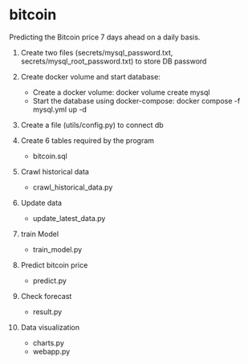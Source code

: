 # bitcoin

Predicting the Bitcoin price 7 days ahead on a daily basis.

1. Create two files (secrets/mysql_password.txt, secrets/mysql_root_password.txt) to store DB password

2. Create docker volume and start database:
    - Create a docker volume:
        docker volume create mysql
    - Start the database using docker-compose:
        docker compose -f mysql.yml up -d

3. Create a file (utils/config.py) to connect db

4. Create 6 tables required by the program
    - bitcoin.sql

5. Crawl historical data
    - crawl_historical_data.py

6. Update data
    - update_latest_data.py

7. train Model
    - train_model.py

8. Predict bitcoin price
    - predict.py

9. Check forecast
    - result.py

10. Data visualization
    - charts.py
    - webapp.py
